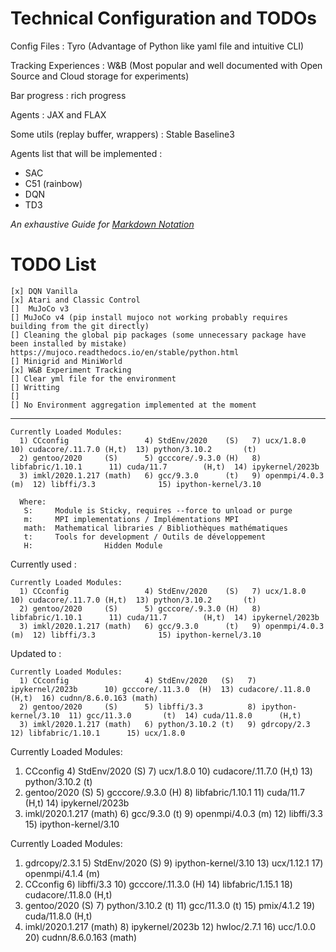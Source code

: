# Technical Configuration and TODOs

Config Files : Tyro (Advantage of Python like yaml file and intuitive CLI) 

Tracking Experiences : W&B (Most popular and well documented with Open Source and Cloud storage for experiments)

Bar progress : rich progress

Agents : JAX and FLAX

Some utils (replay buffer, wrappers) : Stable Baseline3

Agents list that will be implemented :

- SAC 
- C51 (rainbow)
- DQN
- TD3

*An exhaustive Guide for [Markdown Notation](https://github.com/adam-p/markdown-here/wiki)*


# TODO List
```
[x] DQN Vanilla 
[x] Atari and Classic Control
[]  MuJoCo v3
[] MuJoCo v4 (pip install mujoco not working probably requires building from the git directly)
[] Cleaning the global pip packages (some unnecessary package have been installed by mistake) https://mujoco.readthedocs.io/en/stable/python.html
[] Minigrid and MiniWorld 
[x] W&B Experiment Tracking
[] Clear yml file for the environment
[] Writting 
[]
[] No Environment aggregation implemented at the moment
```




----

```
Currently Loaded Modules:
  1) CCconfig                 4) StdEnv/2020    (S)   7) ucx/1.8.0             10) cudacore/.11.7.0 (H,t)  13) python/3.10.2       (t)
  2) gentoo/2020     (S)      5) gcccore/.9.3.0 (H)   8) libfabric/1.10.1      11) cuda/11.7        (H,t)  14) ipykernel/2023b
  3) imkl/2020.1.217 (math)   6) gcc/9.3.0      (t)   9) openmpi/4.0.3    (m)  12) libffi/3.3              15) ipython-kernel/3.10

  Where:
   S:     Module is Sticky, requires --force to unload or purge
   m:     MPI implementations / Implémentations MPI
   math:  Mathematical libraries / Bibliothèques mathématiques
   t:     Tools for development / Outils de développement
   H:                Hidden Module
```

Currently used :
```
Currently Loaded Modules:
  1) CCconfig                 4) StdEnv/2020    (S)   7) ucx/1.8.0             10) cudacore/.11.7.0 (H,t)  13) python/3.10.2       (t)
  2) gentoo/2020     (S)      5) gcccore/.9.3.0 (H)   8) libfabric/1.10.1      11) cuda/11.7        (H,t)  14) ipykernel/2023b
  3) imkl/2020.1.217 (math)   6) gcc/9.3.0      (t)   9) openmpi/4.0.3    (m)  12) libffi/3.3              15) ipython-kernel/3.10

```

Updated to :
```
Currently Loaded Modules:
  1) CCconfig                 4) StdEnv/2020   (S)   7) ipykernel/2023b      10) gcccore/.11.3.0  (H)  13) cudacore/.11.8.0 (H,t)  16) cudnn/8.6.0.163 (math)
  2) gentoo/2020     (S)      5) libffi/3.3          8) ipython-kernel/3.10  11) gcc/11.3.0       (t)  14) cuda/11.8.0      (H,t)
  3) imkl/2020.1.217 (math)   6) python/3.10.2 (t)   9) gdrcopy/2.3          12) libfabric/1.10.1      15) ucx/1.8.0

```

Currently Loaded Modules:
  1) CCconfig                 4) StdEnv/2020    (S)   7) ucx/1.8.0             10) cudacore/.11.7.0 (H,t)  13) python/3.10.2       (t)
  2) gentoo/2020     (S)      5) gcccore/.9.3.0 (H)   8) libfabric/1.10.1      11) cuda/11.7        (H,t)  14) ipykernel/2023b
  3) imkl/2020.1.217 (math)   6) gcc/9.3.0      (t)   9) openmpi/4.0.3    (m)  12) libffi/3.3              15) ipython-kernel/3.10



Currently Loaded Modules:
  1) gdrcopy/2.3.1            5) StdEnv/2020     (S)   9) ipython-kernel/3.10      13) ucx/1.12.1        17) openmpi/4.1.4    (m)
  2) CCconfig                 6) libffi/3.3           10) gcccore/.11.3.0     (H)  14) libfabric/1.15.1  18) cudacore/.11.8.0 (H,t)
  3) gentoo/2020     (S)      7) python/3.10.2   (t)  11) gcc/11.3.0          (t)  15) pmix/4.1.2        19) cuda/11.8.0      (H,t)
  4) imkl/2020.1.217 (math)   8) ipykernel/2023b      12) hwloc/2.7.1              16) ucc/1.0.0         20) cudnn/8.6.0.163  (math)